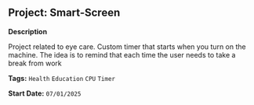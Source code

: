 ## Project: Smart-Screen

**Description**

Project related to eye care. Custom timer that starts when you turn on the machine.
The idea is to remind that each time the user needs to take a break from work

**Tags:** ```Health``` ```Education``` ```CPU``` ```Timer```

**Start Date:** ```07/01/2025```